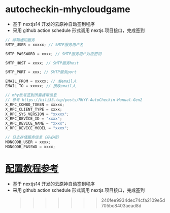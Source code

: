 # autocheckin-mhycloudgame

- 基于 nextjs14 开发的云原神自动签到程序
- 采用 github action schedule 形式调用 nextjs 项目接口，完成签到

```javascript
// 邮箱通知服务
SMTP_USER = xxxxx; // SMTP服务用户名

SMTP_PASSWORD = xxxx; // SMTP服务用户对应密钥

SMTP_HOST = xxxx; // SMTP服务host

SMTP_PORT = xxx; // SMTP服务port

EMAIL_FROM = xxxxx; // 发email人
EMAIL_TO = xxxxx; // 接收email人

// mhy账号签到所需携带信息
// 参考 https://bili33.top/posts/MHYY-AutoCheckin-Manual-Gen2
X_RPC_COMBO_TOKEN = xxxxx;
X_RPC_CLIENT_TYPE = xxxx;
X_RPC_SYS_VERSION = "xxxxx";
X_RPC_DEVICE_ID = "xxxx";
X_RPC_DEVICE_NAME = "xxxx";
X_RPC_DEVICE_MODEL = "xxxx";

// 日志存储服务信息（非必填）
MONGODB_USER = xxxx;
MONGODB_PASSWD = xxxx;
```

# [配置教程参考](https://bili33.top/posts/MHYY-AutoCheckin-Manual-Gen2)

- 基于 nextjs14 开发的云原神自动签到程序
- 采用 github action schedule 形式调用 nextjs 项目接口，完成签到
  > > > > > > > 240fee9934dec74cfa2109e5d705bc8403aead8d
